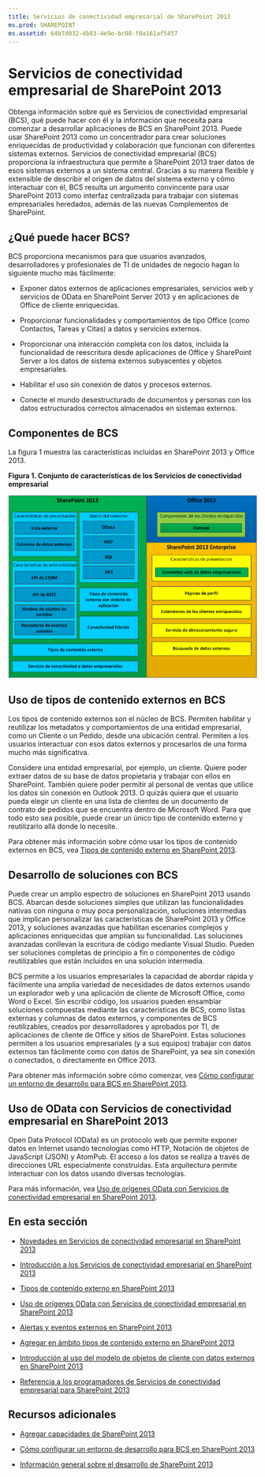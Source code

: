 ```yaml
---
title: Servicios de conectividad empresarial de SharePoint 2013
ms.prod: SHAREPOINT
ms.assetid: 64b7d032-4b83-4e9e-bc08-f0a161af5457
---
```



# Servicios de conectividad empresarial de SharePoint 2013
Obtenga información sobre qué es Servicios de conectividad empresarial (BCS), qué puede hacer con él y la información que necesita para comenzar a desarrollar aplicaciones de BCS en SharePoint 2013.
Puede usar SharePoint 2013 como un concentrador para crear soluciones enriquecidas de productividad y colaboración que funcionan con diferentes sistemas externos. Servicios de conectividad empresarial (BCS) proporciona la infraestructura que permite a SharePoint 2013 traer datos de esos sistemas externos a un sistema central. Gracias a su manera flexible y extensible de describir el origen de datos del sistema externo y cómo interactuar con él, BCS resulta un argumento convincente para usar SharePoint 2013 como interfaz centralizada para trabajar con sistemas empresariales heredados, además de las nuevas Complementos de SharePoint.
  
    
    


## ¿Qué puede hacer BCS?
<a name="BCSoverview_Whatcanbcsdo"> </a>

BCS proporciona mecanismos para que usuarios avanzados, desarrolladores y profesionales de TI de unidades de negocio hagan lo siguiente mucho más fácilmente:
  
    
    

- Exponer datos externos de aplicaciones empresariales, servicios web y servicios de OData en SharePoint Server 2013 y en aplicaciones de Office de cliente enriquecidas.
    
  
- Proporcionar funcionalidades y comportamientos de tipo Office (como Contactos, Tareas y Citas) a datos y servicios externos.
    
  
- Proporcionar una interacción completa con los datos, incluida la funcionalidad de reescritura desde aplicaciones de Office y SharePoint Server a los datos de sistema externos subyacentes y objetos empresariales.
    
  
- Habilitar el uso sin conexión de datos y procesos externos.
    
  
- Conecte el mundo desestructurado de documentos y personas con los datos estructurados correctos almacenados en sistemas externos.
    
  

## Componentes de BCS
<a name="bkmk_Components"> </a>

La figura 1 muestra las características incluidas en SharePoint 2013 y Office 2013.
  
    
    

**Figura 1. Conjunto de características de los Servicios de conectividad empresarial**

  
    
    

  
    
    
![Conjunto de características de Servicios de conectividad empresarial](images/BCSin2013FeatureSet.jpg)
  
    
    

  
    
    

  
    
    

## Uso de tipos de contenido externos en BCS
<a name="bkmk_UsingECTs"> </a>

Los tipos de contenido externos son el núcleo de BCS. Permiten habilitar y reutilizar los metadatos y comportamientos de una entidad empresarial, como un Cliente o un Pedido, desde una ubicación central. Permiten a los usuarios interactuar con esos datos externos y procesarlos de una forma mucho más significativa.
  
    
    
Considere una entidad empresarial, por ejemplo, un cliente. Quiere poder extraer datos de su base de datos propietaria y trabajar con ellos en SharePoint. También quiere poder permitir al personal de ventas que utilice los datos sin conexión en Outlook 2013. O quizás quiera que el usuario pueda elegir un cliente en una lista de clientes de un documento de contrato de pedidos que se encuentra dentro de Microsoft Word. Para que todo esto sea posible, puede crear un único tipo de contenido externo y reutilizarlo allá donde lo necesite.
  
    
    
Para obtener más información sobre cómo usar los tipos de contenido externos en BCS, vea  [Tipos de contenido externo en SharePoint 2013](external-content-types-in-sharepoint-2013.md).
  
    
    

## Desarrollo de soluciones con BCS
<a name="bkmk_DevelopingSolutionsUsingBCS"> </a>

Puede crear un amplio espectro de soluciones en SharePoint 2013 usando BCS. Abarcan desde soluciones simples que utilizan las funcionalidades nativas con ninguna o muy poca personalización, soluciones intermedias que implican personalizar las características de SharePoint 2013 y Office 2013, y soluciones avanzadas que habilitan escenarios complejos y aplicaciones enriquecidas que amplían su funcionalidad. Las soluciones avanzadas conllevan la escritura de código mediante Visual Studio. Pueden ser soluciones completas de principio a fin o componentes de código reutilizables que están incluidos en una solución intermedia.
  
    
    
BCS permite a los usuarios empresariales la capacidad de abordar rápida y fácilmente una amplia variedad de necesidades de datos externos usando un explorador web y una aplicación de cliente de Microsoft Office, como Word o Excel. Sin escribir código, los usuarios pueden ensamblar soluciones compuestas mediante las características de BCS, como listas externas y columnas de datos externos, y componentes de BCS reutilizables, creados por desarrolladores y aprobados por TI, de aplicaciones de cliente de Office y sitios de SharePoint. Estas soluciones permiten a los usuarios empresariales (y a sus equipos) trabajar con datos externos tan fácilmente como con datos de SharePoint, ya sea sin conexión o conectados, o directamente en Office 2013.
  
    
    
Para obtener más información sobre cómo comenzar, vea  [Cómo configurar un entorno de desarrollo para BCS en SharePoint 2013](setting-up-a-development-environment-for-bcs-in-sharepoint-2013.md).
  
    
    

## Uso de OData con Servicios de conectividad empresarial en SharePoint 2013
<a name="bkmk_ODataInBCS"> </a>

Open Data Protocol (OData) es un protocolo web que permite exponer datos en Internet usando tecnologías como HTTP, Notación de objetos de JavaScript (JSON) y AtomPub. El acceso a los datos se realiza a través de direcciones URL especialmente construidas. Esta arquitectura permite interactuar con los datos usando diversas tecnologías.
  
    
    
Para más información, vea  [Uso de orígenes OData con Servicios de conectividad empresarial en SharePoint 2013](using-odata-sources-with-business-connectivity-services-in-sharepoint-2013.md).
  
    
    

## En esta sección
<a name="bkmk_inthissection"> </a>


-  [Novedades en Servicios de conectividad empresarial en SharePoint 2013](what-s-new-in-business-connectivity-services-in-sharepoint-2013.md)
    
  
-  [Introducción a los Servicios de conectividad empresarial en SharePoint 2013](get-started-with-business-connectivity-services-in-sharepoint-2013.md)
    
  
-  [Tipos de contenido externo en SharePoint 2013](external-content-types-in-sharepoint-2013.md)
    
  
-  [Uso de orígenes OData con Servicios de conectividad empresarial en SharePoint 2013](using-odata-sources-with-business-connectivity-services-in-sharepoint-2013.md)
    
  
-  [Alertas y eventos externos en SharePoint 2013](external-events-and-alerts-in-sharepoint-2013.md)
    
  
-  [Agregar en ámbito tipos de contenido externo en SharePoint 2013](add-in-scoped-external-content-types-in-sharepoint-2013.md)
    
  
-  [Introducción al uso del modelo de objetos de cliente con datos externos en SharePoint 2013](get-started-using-the-client-object-model-with-external-data-in-sharepoint-2013.md)
    
  
-  [Referencia a los programadores de Servicios de conectividad empresarial para SharePoint 2013](business-connectivity-services-programmers-reference-for-sharepoint-2013.md)
    
  

## Recursos adicionales
<a name="bkmk_AdditionalResources"> </a>


-  [Agregar capacidades de SharePoint 2013](add-sharepoint-2013-capabilities.md)
    
  
-  [Cómo configurar un entorno de desarrollo para BCS en SharePoint 2013](setting-up-a-development-environment-for-bcs-in-sharepoint-2013.md)
    
  
-  [Información general sobre el desarrollo de SharePoint 2013](sharepoint-2013-development-overview.md)
    
  

